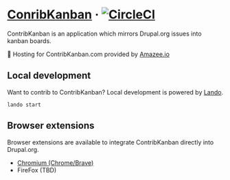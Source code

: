 # [ConribKanban](https://contribkanban.com) &middot; [![CircleCI](https://circleci.com/gh/mglaman/contribkanban.com.svg?style=svg)](https://circleci.com/gh/mglaman/contribkanban.com)

ContribKanban is an application which mirrors Drupal.org issues into kanban boards.

🚀 Hosting for ContribKanban.com provided by [Amazee.io](https://amazee.io)

## Local development

Want to contrib to ContribKanban? Local development is powered by [Lando](https://lando.dev/).

```shell
lando start
```

## Browser extensions

Browser extensions are available to integrate ContribKanban directly into Drupal.org.

* [Chromium (Chrome/Brave)](https://chrome.google.com/webstore/detail/immmfachnlmchioeaillpamhbfpjmeni/)
* FireFox (TBD)
